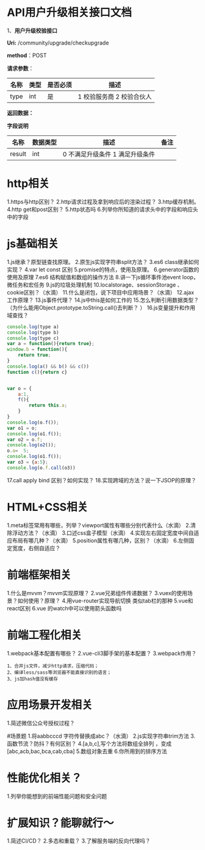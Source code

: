 
# API用户升级相关接口文档

1、**用户升级校验接口**

**Uri:** /community/upgrade/checkupgrade

**method**：POST

**请求参数**：

| 名称 | 类型 | 是否必须 | 描述                       |
| ---- | ---- | -------- | -------------------------- |
| type | int  | 是       | 1 校验服务商  2 校验合伙人 |

**返回数据：**

**字段说明**

| **名称** | **数据类型** | **描述**                          | **备注** |
| -------- | ------------ | --------------------------------- | -------- |
| result   | int          | 0  不满足升级条件  1 满足升级条件 |          |


# http相关  

1.https与http区别？
2.http请求过程及拿到响应后的渲染过程？
3.http缓存机制。
4.http get和post区别？
5.http状态吗
6.列举你所知道的请求头中的字段和响应头中的字段
# js基础相关

1.js继承？原型链查找原理。
2.原生js实现字符串split方法？
3.es6 class继承如何实现？
4.var let const 区别
5.promise的特点，使用及原理。
6.generator函数的使用及原理
7.es6 结构赋值和数组的操作方法
8.讲一下js循环事件池event loop，微任务和宏任务
9.js的垃圾处理机制
10.localstorage、sessionStorage 、cookie区别？（水滴）
11.什么是闭包，说下项目中应用场景？（水滴）
12.ajax工作原理？
13.js事件代理？
14.js中this是如何工作的
15.怎么判断引用数据类型？（为什么能用Object.prototype.toString.call()去判断？
）
16.js变量提升和作用域查找？
```javascript
console.log(type a)
console.log(type b)
console.log(type c)
var a = function(){return true};
window.b = function(){
	return true;
}
console.log(a() && b() && c())
function c(){return c}


var o = {
	a:1,
	f(){
		return this.a;
	}
}
console.log(o.f());
var o1 = o;
console.log(o1.f());
var o2 = o.f;
console.log(o2());
o.a=  5;
console.log(o1.f());
var o3 = {a:5};
console.log(o.f.call(o3))
```
17.call apply bind 区别？如何实现？
18.实现跨域的方法？说一下JSOP的原理？



# HTML+CSS相关

1.meta标签常用有哪些，列举？viewport属性有哪些分别代表什么（水滴）
2.清除浮动方法？（水滴）
3.口述css盒子模型（水滴）
4.实现左右固定宽度中间自适应布局有哪几种？（水滴）
5.position属性有哪几种，区别？（水滴）
6.左侧固定宽度，右侧自适应？

# 前端框架相关

1.什么是mvvm？mvvm实现原理？
2.vue兄弟组件传递数据？
3.vuex的使用场景？如何使用？原理？
4.用vue-router实现导航切换 类似tab栏的那种
5.vue和react区别 
6.vue 的watch中可以使用箭头函数吗

# 前端工程化相关
1.webpack基本配置有哪些？
2.vue-cli3脚手架的基本配置？
3.webpack作用？
```
1、合并js文件，减少http请求，压缩代码；
2、编译less/sass等浏览器不能直接识别的语言；
3、js加hash值没有缓存
```

# 应用场景开发相关
1.简述微信公众号授权过程？

#场景题
1.将aabbcccd 字符传替换成abc？（水滴）
2.js实现字符串trim方法
3.函数节流？防抖？有何区别？
4.[a,b,c],写个方法将数组全排列 ，变成[abc,acb,bac,bca,cab,cba]
5.数组对象去重
6.你所用到的排序方法


# 性能优化相关？
1.列举你能想到的前端性能问题和安全问题
# 扩展知识？能聊就行～
1.简述CI/CD？
2.多态和重载？
3.了解服务端的反向代理吗？






